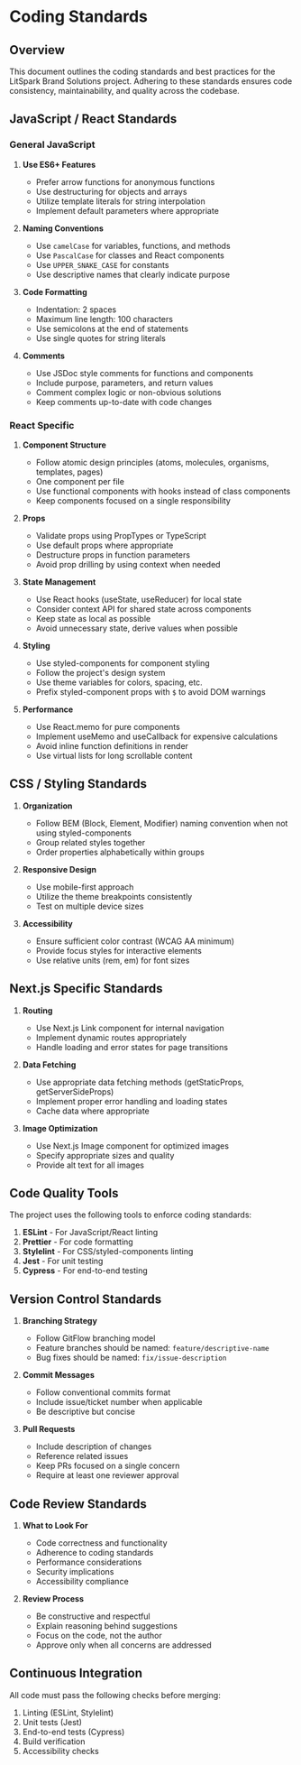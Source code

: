 # Coding Standards

## Overview

This document outlines the coding standards and best practices for the LitSpark Brand Solutions project. Adhering to these standards ensures code consistency, maintainability, and quality across the codebase.

## JavaScript / React Standards

### General JavaScript

1. **Use ES6+ Features**
   - Prefer arrow functions for anonymous functions
   - Use destructuring for objects and arrays
   - Utilize template literals for string interpolation
   - Implement default parameters where appropriate

2. **Naming Conventions**
   - Use `camelCase` for variables, functions, and methods
   - Use `PascalCase` for classes and React components
   - Use `UPPER_SNAKE_CASE` for constants
   - Use descriptive names that clearly indicate purpose

3. **Code Formatting**
   - Indentation: 2 spaces
   - Maximum line length: 100 characters
   - Use semicolons at the end of statements
   - Use single quotes for string literals

4. **Comments**
   - Use JSDoc style comments for functions and components
   - Include purpose, parameters, and return values
   - Comment complex logic or non-obvious solutions
   - Keep comments up-to-date with code changes

### React Specific

1. **Component Structure**
   - Follow atomic design principles (atoms, molecules, organisms, templates, pages)
   - One component per file
   - Use functional components with hooks instead of class components
   - Keep components focused on a single responsibility

2. **Props**
   - Validate props using PropTypes or TypeScript
   - Use default props where appropriate
   - Destructure props in function parameters
   - Avoid prop drilling by using context when needed

3. **State Management**
   - Use React hooks (useState, useReducer) for local state
   - Consider context API for shared state across components
   - Keep state as local as possible
   - Avoid unnecessary state, derive values when possible

4. **Styling**
   - Use styled-components for component styling
   - Follow the project's design system
   - Use theme variables for colors, spacing, etc.
   - Prefix styled-component props with `$` to avoid DOM warnings

5. **Performance**
   - Use React.memo for pure components
   - Implement useMemo and useCallback for expensive calculations
   - Avoid inline function definitions in render
   - Use virtual lists for long scrollable content

## CSS / Styling Standards

1. **Organization**
   - Follow BEM (Block, Element, Modifier) naming convention when not using styled-components
   - Group related styles together
   - Order properties alphabetically within groups

2. **Responsive Design**
   - Use mobile-first approach
   - Utilize the theme breakpoints consistently
   - Test on multiple device sizes

3. **Accessibility**
   - Ensure sufficient color contrast (WCAG AA minimum)
   - Provide focus styles for interactive elements
   - Use relative units (rem, em) for font sizes

## Next.js Specific Standards

1. **Routing**
   - Use Next.js Link component for internal navigation
   - Implement dynamic routes appropriately
   - Handle loading and error states for page transitions

2. **Data Fetching**
   - Use appropriate data fetching methods (getStaticProps, getServerSideProps)
   - Implement proper error handling and loading states
   - Cache data where appropriate

3. **Image Optimization**
   - Use Next.js Image component for optimized images
   - Specify appropriate sizes and quality
   - Provide alt text for all images

## Code Quality Tools

The project uses the following tools to enforce coding standards:

1. **ESLint** - For JavaScript/React linting
2. **Prettier** - For code formatting
3. **Stylelint** - For CSS/styled-components linting
4. **Jest** - For unit testing
5. **Cypress** - For end-to-end testing

## Version Control Standards

1. **Branching Strategy**
   - Follow GitFlow branching model
   - Feature branches should be named: `feature/descriptive-name`
   - Bug fixes should be named: `fix/issue-description`

2. **Commit Messages**
   - Follow conventional commits format
   - Include issue/ticket number when applicable
   - Be descriptive but concise

3. **Pull Requests**
   - Include description of changes
   - Reference related issues
   - Keep PRs focused on a single concern
   - Require at least one reviewer approval

## Code Review Standards

1. **What to Look For**
   - Code correctness and functionality
   - Adherence to coding standards
   - Performance considerations
   - Security implications
   - Accessibility compliance

2. **Review Process**
   - Be constructive and respectful
   - Explain reasoning behind suggestions
   - Focus on the code, not the author
   - Approve only when all concerns are addressed

## Continuous Integration

All code must pass the following checks before merging:

1. Linting (ESLint, Stylelint)
2. Unit tests (Jest)
3. End-to-end tests (Cypress)
4. Build verification
5. Accessibility checks
